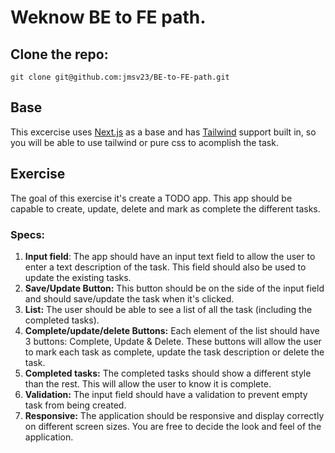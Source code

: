 # Weknow BE to FE path.

## Clone the repo: 

```
git clone git@github.com:jmsv23/BE-to-FE-path.git
```

## Base

This excercise uses [Next.js](https://nextjs.org/docs/getting-started) as a base and has [Tailwind](https://tailwindcss.com/) support built in, so you will be able to use tailwind or pure css to acomplish the task.

## Exercise

The goal of this exercise it's create a TODO app. This app should be capable to create, update, delete and mark as complete the different tasks.

### Specs:

1. **Input field**: The app should have an input text field to allow the user to enter a text description of the task. This field should also be used to update the existing tasks.
2. **Save/Update Button:** This button should be on the side of the input field and should save/update the task when it's clicked.
3. **List:** The user should be able to see a list of all the task (including the completed tasks).
4. **Complete/update/delete Buttons:** Each element of the list should have 3 buttons: Complete, Update & Delete. These buttons will allow the user to mark each task as complete, update the task description or delete the task.
5. **Completed tasks:** The completed tasks should show a different style than the rest. This will allow the user to know it is complete.
6. **Validation:** The input field should have a validation to prevent empty task from being created.
7. **Responsive:** The application should be responsive and display correctly on different screen sizes. You are free to decide the look and feel of the application.
